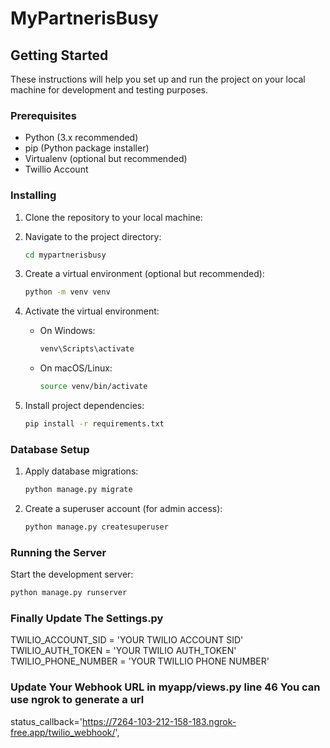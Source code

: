 # MyPartnerisBusy

## Getting Started

These instructions will help you set up and run the project on your local machine for development and testing purposes.

### Prerequisites

- Python (3.x recommended)
- pip (Python package installer)
- Virtualenv (optional but recommended)
- Twillio Account

### Installing

1. Clone the repository to your local machine:

2. Navigate to the project directory:

    ```bash
    cd mypartnerisbusy
    ```

3. Create a virtual environment (optional but recommended):

    ```bash
    python -m venv venv
    ```

4. Activate the virtual environment:

    - On Windows:

        ```bash
        venv\Scripts\activate
        ```

    - On macOS/Linux:

        ```bash
        source venv/bin/activate
        ```

5. Install project dependencies:

    ```bash
    pip install -r requirements.txt
    ```

### Database Setup

1. Apply database migrations:

    ```bash
    python manage.py migrate
    ```

2. Create a superuser account (for admin access):

    ```bash
    python manage.py createsuperuser
    ```

### Running the Server

Start the development server:

```bash
python manage.py runserver
  ```
### Finally Update The Settings.py 

TWILIO_ACCOUNT_SID = 'YOUR TWILIO ACCOUNT SID'
TWILIO_AUTH_TOKEN = 'YOUR TWILIO AUTH_TOKEN'
TWILIO_PHONE_NUMBER = 'YOUR TWILLIO PHONE NUMBER'

### Update Your Webhook URL in myapp/views.py line 46 You can use ngrok to generate a url

  status_callback='https://7264-103-212-158-183.ngrok-free.app/twilio_webhook/',



 


